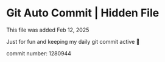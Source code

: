 # Git Auto Commit | Hidden File

This file was added Feb 12, 2025

Just for fun and keeping my daily git commit active 🤪

commit number: 1280944
